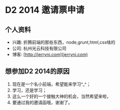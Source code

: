 # D2 2014 邀请票申请

## 个人资料

- 兴趣: 折腾前端的那些东西，node,grunt,html,css啥的
- 公司: 杭州光云科技有限公司
- 博客: [http://jerryni.com](jerryni.com)

## 想参加D2 2014的原因

1. 现在是一个名小前端，希望能来学习^_^；
2. 学习，还是学习；
3. 这么一个好的一个接触大神的机会，当然希望来啦，
4. 要通过我的邀请函哦，谢谢了。
